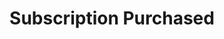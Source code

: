 ---
title: Subscription Purchased
description: Trigger for a FourthWall subscription being purchased
version: 0.2.3
variables:
  - name: fw.createdAt
    type: DateTime
    description: The DateTime of subscription change
  - name: fw.id
    type: string
    description: Id of the subscription
    value: SupporterId(value=7ad0c438-beda-4779-a885-0dc325a755c1)
  - name: fw.shopId
    type: string
    description: Id of the shop
    value: sh_7ad0c438-beda-4779-a885-0dc325a755c1
  - name: fw.nickname
    type: string
    description: Username
  - name: fw.email
    type: string
    description: E-mail adress
    value: support@fourthwall.com
  - name: fw.amount
    type: number
    description: Amount
    value: 5
  - name: fw.currency
    type: string
    description: Currency
    value: USD
  - name: fw.interval
    type: string
    description: Interval of subscription
    value: MONTHLY
  - name: fw.type
    type: string
    description: Type of change
    value: ACTIVE
---